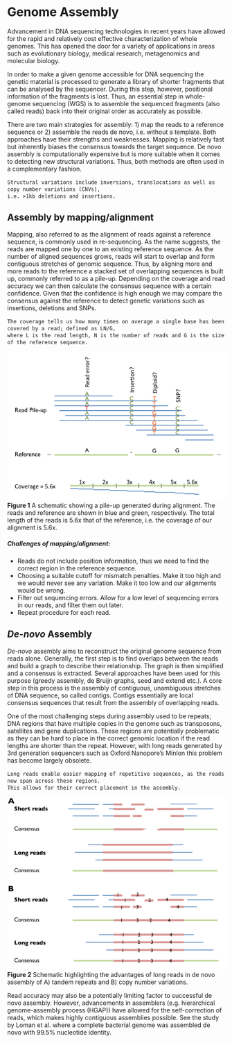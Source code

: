 # Genome Assembly

Advancement in DNA sequencing technologies in recent years have allowed for the rapid and relatively cost effective characterization
of whole genomes. This has opened the door for a variety of applications in areas such as evolutionary biology, medical research,
metagenomics and molecular biology.

In order to make a given genome accessible for DNA sequencing the genetic material is processed to generate a library of shorter
fragments that can be analysed by the sequencer. During this step, however, positional information of the fragments is lost.
Thus, an essential step in whole-genome sequencing (WGS) is to assemble the sequenced fragments (also called reads) back into
their original order as accurately as possible.

There are two main strategies for assembly: 1) map the reads to a reference sequence or 2) assemble the reads de novo, i.e. without a template. Both approaches have their strengths and weaknesses. Mapping is relatively fast but inherently biases the consensus towards the target sequence. De novo assembly is computationally expensive but is more suitable when it comes to detecting new structural variations. Thus, both methods are often used in a complementary fashion.

```
Structural variations include inversions, translocations as well as copy number variations (CNVs),
i.e. >1kb deletions and insertions.
```

## Assembly by mapping/alignment
Mapping, also referred to as the alignment of reads against a reference sequence, is commonly used in re-sequencing.  As the name suggests, the reads are mapped one by one to an existing reference sequence. As the number of aligned sequences grows, reads will start to overlap and form contiguous stretches of genomic sequence. Thus, by aligning more and more reads to the reference a stacked set of overlapping sequences is built up, commonly referred to as a pile-up. Depending on the coverage and read accuracy we can then calculate the consensus sequence with a certain confidence. Given that the confidence is high enough we may compare the consensus against the reference to detect genetic variations such as insertions, deletions and SNPs.

```
The coverage tells us how many times on average a single base has been covered by a read; defined as LN/G,
where L is the read length, N is the number of reads and G is the size of the reference sequence.
```

![alt text](https://github.com/demharters/assemblyTutorial/blob/master/figures/pile-up.png)
**Figure 1** A schematic showing a pile-up generated during alignment. The reads and reference are shown in blue and green, respectively. The total length of the reads is 5.6x that of the reference, i.e. the coverage of our alignment is 5.6x.

##### Challenges of mapping/alignment:
- Reads do not include position information, thus we need to find the correct region in the reference sequence.
- Choosing a suitable cutoff for mismatch penalties. Make it too high and we would never see any variation. Make it too low and our alignments would be wrong. 
- Filter out sequencing errors. Allow for a low level of sequencing errors in our reads, and filter them out later.
- Repeat procedure for each read.


## *De-novo* Assembly
*De-novo* assembly aims to reconstruct the original genome sequence from reads alone. Generally, the first step is to find overlaps between the reads and build a graph to describe their relationship. The graph is then simplified and a consensus is extracted. Several approaches have been used for this purpose (greedy assembly, de Bruijn graphs, seed and extend etc.).  A core step in this process is the assembly of contiguous, unambiguous stretches of DNA sequence, so called contigs. Contigs essentially are local consensus sequences that result from the assembly of overlapping reads.

One of the most challenging steps during assembly used to be repeats; DNA regions that have multiple copies in the genome such as transposons, satellites and gene duplications. These regions are potentially problematic as they can be hard to place in the correct genomic location if the read lengths are shorter than the repeat. However, with long reads generated by 3rd generation sequencers such as Oxford Nanopore’s MinIon this problem has become largely obsolete. 

```
Long reads enable easier mapping of repetitive sequences, as the reads now span across these regions.
This allows for their correct placement in the assembly.
```

![alt text](https://github.com/demharters/assemblyTutorial/blob/master/figures/longvsshort.png)
**Figure 2** Schematic highlighting the advantages of long reads in de novo assembly of A) tandem repeats and B) copy number variations. 

Read accuracy may also be a potentially limiting factor to successful de novo assembly.  However, advancements in assemblers (e.g. hierarchical genome-assembly process (HGAP)) have allowed for the self-correction of reads, which makes highly contiguous assemblies possible. See the study by Loman et al. where a complete bacterial genome was assembled de novo with 99.5% nucleotide identity.



